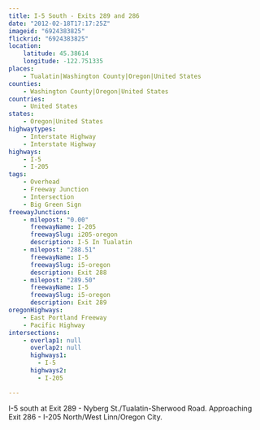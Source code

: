 ```yaml
---
title: I-5 South - Exits 289 and 286
date: "2012-02-18T17:17:25Z"
imageid: "6924383825"
flickrid: "6924383825"
location:
    latitude: 45.38614
    longitude: -122.751335
places:
    - Tualatin|Washington County|Oregon|United States
counties:
    - Washington County|Oregon|United States
countries:
    - United States
states:
    - Oregon|United States
highwaytypes:
    - Interstate Highway
    - Interstate Highway
highways:
    - I-5
    - I-205
tags:
    - Overhead
    - Freeway Junction
    - Intersection
    - Big Green Sign
freewayJunctions:
    - milepost: "0.00"
      freewayName: I-205
      freewaySlug: i205-oregon
      description: I-5 In Tualatin
    - milepost: "288.51"
      freewayName: I-5
      freewaySlug: i5-oregon
      description: Exit 288
    - milepost: "289.50"
      freewayName: I-5
      freewaySlug: i5-oregon
      description: Exit 289
oregonHighways:
    - East Portland Freeway
    - Pacific Highway
intersections:
    - overlap1: null
      overlap2: null
      highways1:
        - I-5
      highways2:
        - I-205

---
```

I-5 south at Exit 289 - Nyberg St./Tualatin-Sherwood Road.  Approaching Exit 286 - I-205 North/West Linn/Oregon City.